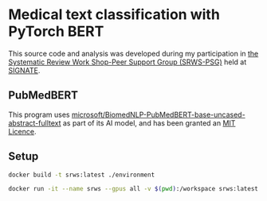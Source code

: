 # Medical text classification with PyTorch BERT



This source code and analysis was developed during my participation in [the Systematic Review Work Shop-Peer Support Group (SRWS-PSG)](https://signate.jp/competitions/471) held at [SIGNATE]((https://signate.jp/)).

## PubMedBERT
This program uses [microsoft/BiomedNLP-PubMedBERT-base-uncased-abstract-fulltext](https://huggingface.co/microsoft/BiomedNLP-PubMedBERT-base-uncased-abstract-fulltext) as part of its AI model, and has been granted an [MIT Licence](https://huggingface.co/microsoft/BiomedNLP-PubMedBERT-base-uncased-abstract-fulltext/blob/main/LICENSE.md).


## Setup
```Bash
docker build -t srws:latest ./environment
```
```Bash
docker run -it --name srws --gpus all -v $(pwd):/workspace srws:latest /bin/bash
```
